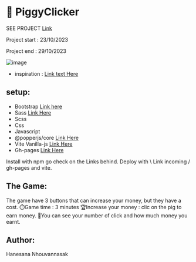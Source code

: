 # 🍪 PiggyClicker

SEE PROJECT [Link](https://chickenroast.github.io/cookieclicker/)

Project start : 23/10/2023

Project end : 29/10/2023

![image](https://github.com/Chickenroast/cookieclicker/assets/60290487/619cac50-bdf1-4681-b044-3a2d9335307e)

- inspiration :
  [Link text Here](https://dribbble.com/shots/6474110-Mobile-App-for-Retailers-and-Contractors-Clicker-App-Design/attachments/6474110-Mobile-App-for-Retailers-and-Contractors-Clicker-App-Design?mode=media)

## setup:

- Bootstrap [Link here](https://www.npmjs.com/package/bootstrap)
- Sass [Link Here](https://www.npmjs.com/package/sass)
- Scss
- Css
- Javascript
- @popperjs/core [Link Here](https://www.npmjs.com/package/@popperjs/core)
- Vite Vanilla-js [Link Here](https://vitejs.dev/guide/)
- Gh-pages [Link Here](https://www.npmjs.com/package/gh-pages)

Install with npm go check on the Links behind.
Deploy with \ Link incoming / gh-pages and vite.

## The Game:

The game have 3 buttons that can increase your money, but they have a cost.
⏱️Game time : 3 minutes
🏆Increase your money : clic on the pig to earn money.
🎁You can see your number of click and how much money you earnt.

## Author:

Hanesana Nhouvannasak
